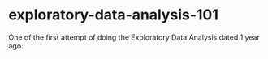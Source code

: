 # exploratory-data-analysis-101
One of the first attempt of doing the Exploratory Data Analysis dated 1 year ago.
